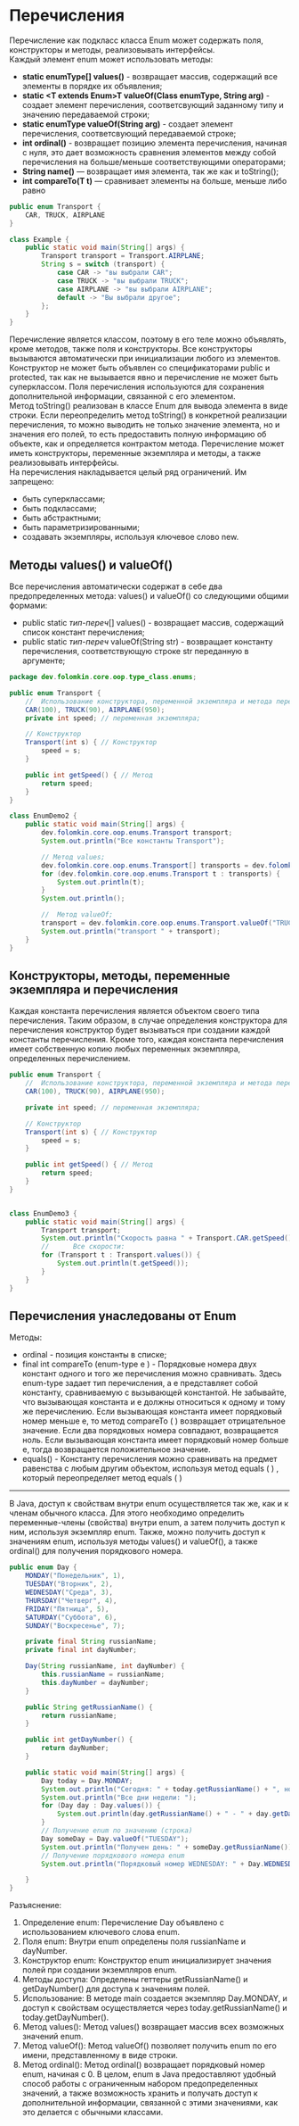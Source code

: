 # Перечисления

Перечисление как подкласс класса Enum может содержать поля, конструкторы и
методы, реализовывать интерфейсы.  
Каждый элемент enum может использовать методы:

- **static enumType[] values()** - возвращает массив, содержащий все элементы в
  порядке их объявления;
- **static \<T extends Enum<T>>T valueOf(Class<T> enumType, String arg)** -
  создает элемент перечисления, соответсвующий заданному типу и значению
  передаваемой строки;
- **static enumType valueOf(String arg)** - создает элемент перечисления,
  соответсвующий передаваемой строке;
- **int ordinal()** - возвращает позицию элемента перечисления, начиная с нуля,
  это дает возможность сравнения элементов между собой перечисления на
  больше/меньше соответствующими операторами;
- **String name()** — возвращает имя элемента, так же как и toString();
- **int compareTo(T t)** — сравнивает элементы на больше, меньше либо равно

```java
public enum Transport {
    CAR, TRUCK, AIRPLANE
}

class Example {
    public static void main(String[] args) {
        Transport transport = Transport.AIRPLANE;
        String s = switch (transport) {
            case CAR -> "вы выбрали CAR";
            case TRUCK -> "вы выбрали TRUCK";
            case AIRPLANE -> "вы выбрали AIRPLANE";
            default -> "Вы выбрали другое";
        };
    }
}
```

Перечисление является классом, поэтому в его теле можно объявлять, кроме
методов, также поля и конструкторы. Все конструкторы вызываются автоматически
при инициализации любого из элементов. Конструктор не может быть объявлен со
спецификаторами public и protected, так как не вызывается явно и перечисление не
может быть суперклассом. Поля перечисления используются для сохранения
дополнительной информации, связанной с его элементом.  
Метод toString() реализован в классе Enum для вывода элемента в виде строки.
Если переопределить метод toString() в конкретной реализации перечисления, то
можно выводить не только значение элемента, но и значения его полей, то есть
предоставить полную информацию об объекте, как и определяется контрактом метода.
Перечисление может иметь конструкторы, переменные экземпляра и методы, а также
реализовывать интерфейсы.  
На перечисления накладывается целый ряд ограничений. Им запрещено:

- быть суперклассами;
- быть подклассами;
- быть абстрактными;
- быть параметризированными;
- создавать экземпляры, используя ключевое слово new.

## Методы values() и valueOf()

Все перечисления автоматически содержат в себе два предопределенных метода:
values() и valueOf() со следующими общими формами:

- public static _тип-переч_[] values() - возвращает массив, содержащий список
  констант перечисления;
- public static _тип-переч_ valueOf(String str) - возвращает константу
  перечисления, соответствующую строке str переданную в аргументе;

```java
package dev.folomkin.core.oop.type_class.enums;

public enum Transport {
    //  Использование конструктора, переменной экземпляра и метода перечисления
    CAR(100), TRUCK(90), AIRPLANE(950);
    private int speed; // переменная экземпляра;

    // Конструктор
    Transport(int s) { // Конструктор
        speed = s;
    }

    public int getSpeed() { // Метод
        return speed;
    }
}

class EnumDemo2 {
    public static void main(String[] args) {
        dev.folomkin.core.oop.enums.Transport transport;
        System.out.println("Все константы Transport");

        // Метод values;
        dev.folomkin.core.oop.enums.Transport[] transports = dev.folomkin.core.oop.enums.Transport.values();
        for (dev.folomkin.core.oop.enums.Transport t : transports) {
            System.out.println(t);
        }
        System.out.println();

        //  Метод valueOf;
        transport = dev.folomkin.core.oop.enums.Transport.valueOf("TRUCK");
        System.out.println("transport " + transport);
    }
}


```

## Конструкторы, методы, переменные экземпляра и перечисления

Каждая константа перечисления является объектом своего типа перечисления.
Таким образом, в случае определения конструктора для перечисления конструктор
будет вызываться при создании каждой константы перечисления. Кроме того,
каждая константа перечисления имеет собственную копию любых переменных
экземпляра, определенных перечислением.

```java
public enum Transport {
    //  Использование конструктора, переменной экземпляра и метода перечисления
    CAR(100), TRUCK(90), AIRPLANE(950);

    private int speed; // переменная экземпляра;

    // Конструктор
    Transport(int s) { // Конструктор
        speed = s;
    }

    public int getSpeed() { // Метод
        return speed;
    }
}


class EnumDemo3 {
    public static void main(String[] args) {
        Transport transport;
        System.out.println("Скорость равна " + Transport.CAR.getSpeed());
        //      Все скорости:
        for (Transport t : Transport.values()) {
            System.out.println(t.getSpeed());
        }
    }
}
```

## Перечисления унаследованы от Enum

Методы:

- ordinal - позиция константы в списке;
- final int compareTo (enum-type е ) - Порядковые номера двух констант одного и
  того же перечисления можно
  сравнивать. Здесь enum-type задает тип перечисления, а е представляет собой
  константу,
  сравниваемую с вызывающей константой. Не забывайте, что вызывающая
  константа и е должны относиться к одному и тому же перечислению.
  Если вызывающая константа имеет порядковый номер меньше е, то метод
  compareTo ( ) возвращает отрицательное значение. Если два порядковых номера
  совпадают, возвращается ноль. Если вызывающая константа имеет порядковый
  номер больше е, тогда возвращается положительное значение.
- equals() - Константу перечисления можно сравнивать на предмет равенства с
  любым
  другим объектом, используя метод equals ( ) , который переопределяет
  метод equals ( )

---


В Java, доступ к свойствам внутри enum осуществляется так же, как и к членам
обычного класса. Для этого необходимо определить переменные-члены (свойства)
внутри enum, а затем получить доступ к ним, используя экземпляр enum. Также,
можно получить доступ к значениям enum, используя методы values() и valueOf(), а
также ordinal() для получения порядкового номера.

```java
public enum Day {
    MONDAY("Понедельник", 1),
    TUESDAY("Вторник", 2),
    WEDNESDAY("Среда", 3),
    THURSDAY("Четверг", 4),
    FRIDAY("Пятница", 5),
    SATURDAY("Суббота", 6),
    SUNDAY("Воскресенье", 7);

    private final String russianName;
    private final int dayNumber;

    Day(String russianName, int dayNumber) {
        this.russianName = russianName;
        this.dayNumber = dayNumber;
    }

    public String getRussianName() {
        return russianName;
    }

    public int getDayNumber() {
        return dayNumber;
    }

    public static void main(String[] args) {
        Day today = Day.MONDAY;
        System.out.println("Сегодня: " + today.getRussianName() + ", номер дня: " + today.getDayNumber()); // Вывод: Сегодня: Понедельник, номер дня: 1
        System.out.println("Все дни недели: ");
        for (Day day : Day.values()) {
            System.out.println(day.getRussianName() + " - " + day.getDayNumber());
        }
        // Получение enum по значению (строка)
        Day someDay = Day.valueOf("TUESDAY");
        System.out.println("Получен день: " + someDay.getRussianName()); // Вывод: Получен день: Вторник
        // Получение порядкового номера enum
        System.out.println("Порядковый номер WEDNESDAY: " + Day.WEDNESDAY.ordinal()); // Вывод: Порядковый номер WEDNESDAY: 2

    }
}
```

Разъяснение:

1. Определение enum:
   Перечисление Day объявлено с использованием ключевого слова enum.
2. Поля enum:
   Внутри enum определены поля russianName и dayNumber.
3. Конструктор enum:
   Конструктор enum инициализирует значения полей при создании экземпляров enum.
4. Методы доступа:
   Определены геттеры getRussianName() и getDayNumber() для доступа к значениям
   полей.
5. Использование:
   В методе main создается экземпляр Day.MONDAY, и доступ к свойствам
   осуществляется через today.getRussianName() и today.getDayNumber().
6. Метод values():
   Метод values() возвращает массив всех возможных значений enum.
7. Метод valueOf():
   Метод valueOf() позволяет получить enum по его имени, представленному в виде
   строки.
8. Метод ordinal():
   Метод ordinal() возвращает порядковый номер enum, начиная с 0.
   В целом, enum в Java предоставляют удобный способ работы с ограниченным
   набором предопределенных значений, а также возможность хранить и получать
   доступ к дополнительной информации, связанной с этими значениями, как это
   делается с обычными классами.